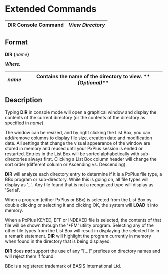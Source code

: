 # Extended Commands 

**DIR Console Command** |  **_View Directory_**  
---|---  
  
## Format

**DIR** **{**_name_**}**

**_Where:_**

_name_ |  Contains the name of the directory to view. ** _(Optional)_**  
---|---  
  
## Description

Typing **DIR** in console mode will open a graphical window and display the contents of the current directory (or the contents of the directory as specified in _name_).

The window can be resized, and by right clicking the List Box, you can add/remove columns to display file size, creation date and modification date. All settings that change the visual appearance of the window are stored in memory and reused until your PxPlus session is ended or restarted. Entries in the List Box will be sorted alphabetically with sub-directories always first. Clicking a List Box column header will change the sort order (different column or Ascending vs. Descending).

**DIR** will analyze each directory entry to determine if it is a PxPlus file type, a BBx program or sub-directory. While this is going on, all file types will display as '...'. Any file found that is not a recognized type will display as 'Serial'.

When a program (either PxPlus or BBx) is selected from the List Box by double clicking or selecting it and clicking OK, the system will **LOAD** it into memory.

When a PxPlus KEYED, EFF or INDEXED file is selected, the contents of that file will be shown through the '*FM' utility program. Selecting any of the other file types from the List Box will result in displaying the selected file in a remark statement. **DIR** will highlight the program currently in memory when found in the directory that is being displayed.

**DIR** does **_not_** support the use of any "[...]" prefixes on directory names and will reject them if found.

BBx is a registered trademark of BASIS International Ltd.

